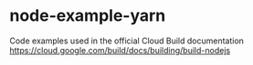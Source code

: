 # node-example-yarn
Code examples used in the official Cloud Build documentation
https://cloud.google.com/build/docs/building/build-nodejs
